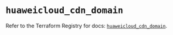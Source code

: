 # `huaweicloud_cdn_domain`

Refer to the Terraform Registry for docs: [`huaweicloud_cdn_domain`](https://registry.terraform.io/providers/huaweicloud/huaweicloud/1.71.1/docs/resources/cdn_domain).
